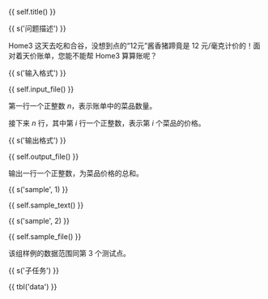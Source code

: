 {{ self.title() }}

{{ s('问题描述') }}

Home3 这天去吃和合谷，没想到点的“12元”酱香猪蹄竟是 $12$ 元/毫克计价的！面对着天价账单，您能不能帮 Home3 算算账呢？

{{ s('输入格式') }}

{{ self.input_file() }}

第一行一个正整数 $n$，表示账单中的菜品数量。

接下来 $n$ 行，其中第 $i$ 行一个正整数，表示第 $i$ 个菜品的价格。

{{ s('输出格式') }}

{{ self.output_file() }}

输出一行一个正整数，为菜品价格的总和。

{{ s('sample', 1) }}

{{ self.sample_text() }}

{{ s('sample', 2) }}

{{ self.sample_file() }}

该组样例的数据范围同第 3 个测试点。

{{ s('子任务') }}

{{ tbl('data') }}
